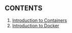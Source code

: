 ## CONTENTS
1. [Introduction to Containers](container1.md)
2. [Introduction to Docker](container2.md)
